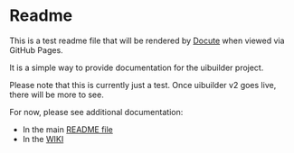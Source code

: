 # Readme

This is a test readme file that will be rendered by [Docute](https://docute.org/) when viewed via GitHub Pages.

It is a simple way to provide documentation for the uibuilder project.

Please note that this is currently just a test. Once uibuilder v2 goes live, there will be more to see.

For now, please see additional documentation:

* In the main [README file](https://github.com/TotallyInformation/node-red-contrib-uibuilder/blob/master/README.md)
* In the [WIKI](https://github.com/TotallyInformation/node-red-contrib-uibuilder/wiki)
